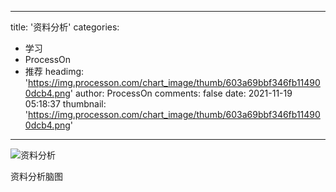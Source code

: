 
---
title: '资料分析'
categories: 
 - 学习
 - ProcessOn
 - 推荐
headimg: 'https://img.processon.com/chart_image/thumb/603a69bbf346fb114900dcb4.png'
author: ProcessOn
comments: false
date: 2021-11-19 05:18:37
thumbnail: 'https://img.processon.com/chart_image/thumb/603a69bbf346fb114900dcb4.png'
---

<div>   
<img class="thumb" alt="资料分析" src="https://img.processon.com/chart_image/thumb/603a69bbf346fb114900dcb4.png" referrerpolicy="no-referrer">
<p>资料分析脑图</p>  
</div>
            